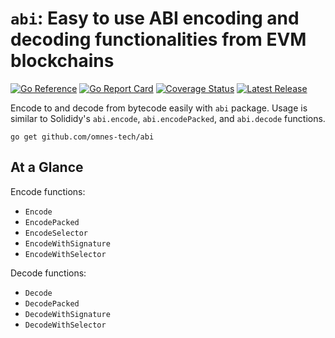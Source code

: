 # `abi`: Easy to use ABI encoding and decoding functionalities from EVM blockchains

[![Go Reference](https://pkg.go.dev/badge/github.com/omnes-tech/abi.svg)](https://pkg.go.dev/github.com/omnes-tech/abi)
[![Go Report Card](https://goreportcard.com/badge/github.com/omnes-tech/abi)](https://goreportcard.com/report/github.com/omnes-tech/abi)
[![Coverage Status](https://coveralls.io/repos/github/omnes-tech/abi/badge.svg?branch=main)](https://coveralls.io/github/omnes-tech/abi?branch=main)
[![Latest Release](https://img.shields.io/github/v/release/omnes-tech/abi)](https://github.com/omnes-tech/abi/releases)
<!-- <img src="https://w3.cool/gopher.png" align="right" alt="W3 Gopher" width="158" height="224"> -->

Encode to and decode from bytecode easily with `abi` package. Usage is similar to Solididy's `abi.encode`, `abi.encodePacked`, and `abi.decode` functions.

```shell
go get github.com/omnes-tech/abi
```

## At a Glance

Encode functions:
- `Encode`
- `EncodePacked`
- `EncodeSelector`
- `EncodeWithSignature`
- `EncodeWithSelector`

Decode functions:
- `Decode`
- `DecodePacked`
- `DecodeWithSignature`
- `DecodeWithSelector`